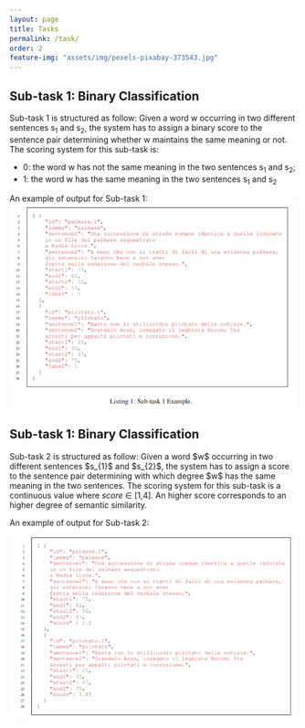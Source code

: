 ```yaml
---
layout: page
title: Tasks
permalink: /task/
order: 2
feature-img: "assets/img/pexels-pixabay-373543.jpg"
---
```




<p>
<h2>Sub-task 1: Binary Classification</h2>
Sub-task 1 is structured as follow:
Given a word w occurring in two different sentences s<sub>1</sub> and s<sub>2</sub>, the system has to assign a binary score
to the sentence pair determining whether w maintains the same meaning or not.
The scoring system for this sub-task is:
 <ul>
  <li>0: the word w has not the same meaning in the two sentences s<sub>1</sub> and s<sub>2</sub>;</li>
  <li>1: the word w has the same meaning in the two sentences s<sub>1</sub> and s<sub>2</sub></li>
</ul> 

An example of output for Sub-task 1:
<img src="././assets/img/example2.png" alt="example2">
</p>


<p>
<h2>Sub-task 1: Binary Classification</h2>
Sub-task 2 is structured as follow:
Given a word $w$ occurring in two different sentences $s_{1}$ and $s_{2}$, the system has to assign a score to the sentence pair determining with which degree $w$ has the same meaning in the two sentences.
The scoring system for this sub-task is a continuous value where <i>score</i> &#8712; [1,4].
An higher score corresponds to an higher degree of semantic similarity.

An example of output for Sub-task 2:
<img src="././assets/img/example.png" alt="example">
</p>
